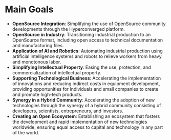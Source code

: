 # Main Goals 

- **OpenSource Integration**: Simplifying the use of OpenSource community developments through the Hyperconverged platform.
- **OpenSource in Industry**: Transitioning industrial production to an OpenSource format, including open access to technical documentation and manufacturing files.
- **Application of AI and Robotics**: Automating industrial production using artificial intelligence systems and robots to relieve workers from heavy and monotonous labor.
- **Simplifying Intellectual Property**: Easing the use, protection, and commercialization of intellectual property.
- **Supporting Technological Business**: Accelerating the implementation of innovations and reducing indirect costs in equipment development, providing opportunities for individuals and small companies to create and promote high-tech products.
- **Synergy in a Hybrid Community**: Accelerating the adoption of new technologies through the synergy of a hybrid community consisting of developers, scientists, entrepreneurs, and investors.
- **Creating an Open Ecosystem**: Establishing an ecosystem that fosters the development and rapid implementation of new technologies worldwide, ensuring equal access to capital and technology in any part of the world.
